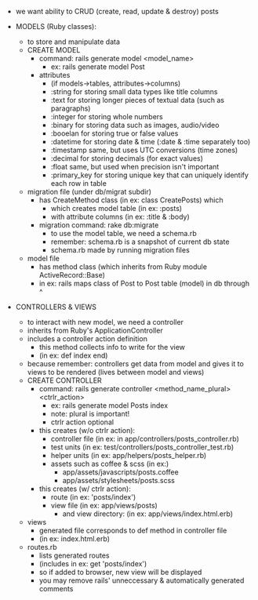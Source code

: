 * we want ability to CRUD (create, read, update & destroy) posts

* MODELS (Ruby classes):
    * to store and manipulate data
    * CREATE MODEL
        * command: rails generate model <model_name>
            * ex: rails generate model Post
        * attributes
            * (if models->tables, attributes->columns)
            * :string for storing small data types like title columns
            * :text for storing longer pieces of textual data (such as paragraphs)
            * :integer for storing whole numbers
            * :binary for storing data such as images, audio/video
            * :booelan for storing true or false values
            * :datetime for storing date & time (:date & :time separately too)
            * :timestamp same, but uses UTC conversions (time zones)
            * :decimal for storing decimals (for exact values)
            * :float same, but used when precision isn't important
            * :primary_key for storing unique key that can uniquely identify 
                each row in table
    * migration file (under db/migrat subdir)
        * has CreateMethod class (in ex: class CreatePosts) which
            * which creates model table (in ex: :posts)
            * with attribute columns (in ex: :title & :body)
        * migration command: rake db:migrate
            * to use the model table, we need a schema.rb 
            * remember: schema.rb is a snapshot of current db state
            * schema.rb made by running migration files
    * model file
        * has method class (which inherits from Ruby module ActiveRecord::Base)
        * in ex: rails maps class of Post to Post table (model) in db through ^

* CONTROLLERS & VIEWS
    * to interact with new model, we need a controller
    * inherits from Ruby's ApplicationController
    * includes a controller action definition
        * this method collects info to write for the view
        * (in ex: def index end)
    * because remember: controllers get data from model and gives it to views
        to be rendered (lives between model and views)
    * CREATE CONTROLLER
        * command: rails generate controller <method_name_plural> <ctrlr_action>
            * ex: rails generate model Posts index
            * note: plural is important!
            * ctrlr action optional
        * this creates (w/o ctrlr action):
            * controller file (in ex: in app/controllers/posts_controller.rb)
            * test units (in ex: test/controllers/posts_controller_test.rb)
            * helper units (in ex: app/helpers/posts_helper.rb)
            * assets such as coffee & scss (in ex:)
                * app/assets/javascripts/posts.coffee
                * app/assets/stylesheets/posts.scss
        * this creates (w/ ctrlr action):
            * route (in ex: 'posts/index')
            * view file (in ex: app/views/posts)
                * and view directory: (in ex: app/views/index.html.erb)
    * views
        * generated file corresponds to def method in controller file
        * (in ex: index.html.erb)
    * routes.rb
        * lists generated routes
        * (includes in ex: get 'posts/index')
        * so if added to browser, new view will be displayed
        * you may remove rails' unneccessary & automatically generated comments